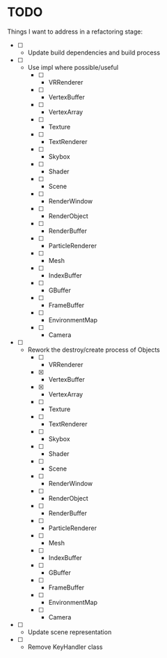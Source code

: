 # TODO

Things I want to address in a refactoring stage: <br>

* [ ] - Update build dependencies and build process
* [ ] - Use impl where possible/useful
    * [ ] - VRRenderer
    * [ ] - VertexBuffer
    * [ ] - VertexArray
    * [ ] - Texture
    * [ ] - TextRenderer
    * [ ] - Skybox
    * [ ] - Shader
    * [ ] - Scene
    * [ ] - RenderWindow
    * [ ] - RenderObject
    * [ ] - RenderBuffer
    * [ ] - ParticleRenderer
    * [ ] - Mesh
    * [ ] - IndexBuffer
    * [ ] - GBuffer
    * [ ] - FrameBuffer
    * [ ] - EnvironmentMap
    * [ ] - Camera
* [ ] - Rework the destroy/create process of Objects
    * [ ] - VRRenderer
    * [x] - VertexBuffer
    * [x] - VertexArray
    * [ ] - Texture
    * [ ] - TextRenderer
    * [ ] - Skybox
    * [ ] - Shader
    * [ ] - Scene
    * [ ] - RenderWindow
    * [ ] - RenderObject
    * [ ] - RenderBuffer
    * [ ] - ParticleRenderer
    * [ ] - Mesh
    * [ ] - IndexBuffer
    * [ ] - GBuffer
    * [ ] - FrameBuffer
    * [ ] - EnvironmentMap
    * [ ] - Camera
* [ ] - Update scene representation
* [ ] - Remove KeyHandler class
